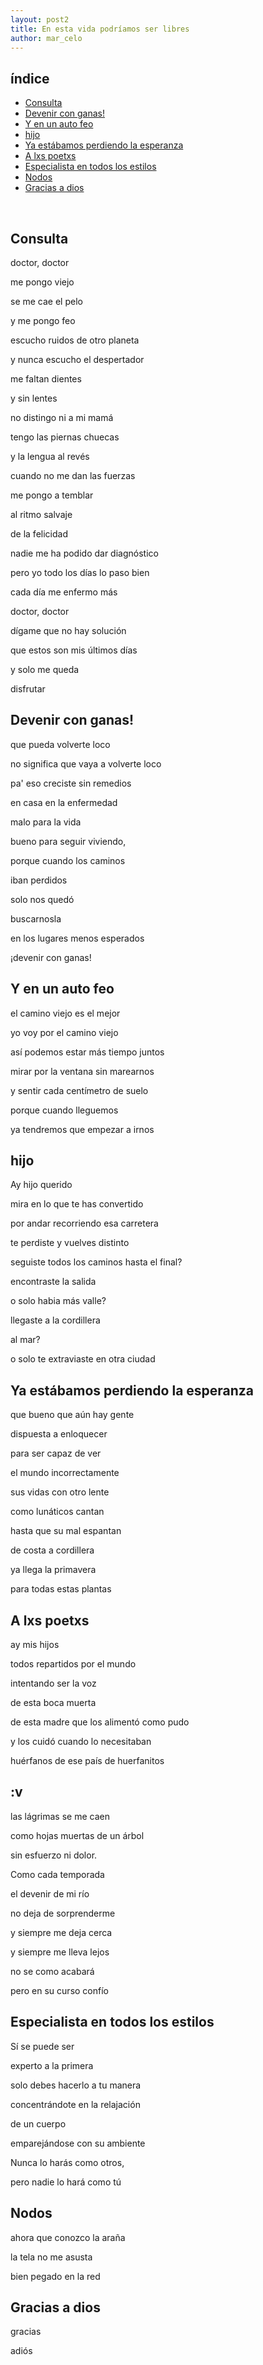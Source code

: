 ```yaml
---
layout: post2
title: En esta vida podríamos ser libres
author: mar_celo
---
```


## índice
- [Consulta](#consulta)
- [Devenir con ganas!](#devenir-con-ganas)
- [Y en un auto feo](#y-en-un-auto-feo)
- [hijo](#hijo)
- [Ya estábamos perdiendo la esperanza](#ya-estábamos-perdiendo-la-esperanza)
- [A lxs poetxs](#a-lxs-poetxs)
- [Especialista en todos los estilos](#especialista-en-todos-los-estilos)
- [Nodos](#nodos)
- [Gracias a dios](#gracias-a-dios)

<br>

## Consulta

doctor, doctor

me pongo viejo

se me cae el pelo

y me pongo feo

escucho ruidos de otro planeta

y nunca escucho el despertador

me faltan dientes

y sin lentes

no distingo ni a mi mamá

tengo las piernas chuecas

y la lengua al revés

cuando no me dan las fuerzas

me pongo a temblar

al ritmo salvaje

de la felicidad

nadie me ha podido dar diagnóstico

pero yo todo los días lo paso bien

cada día me enfermo más

doctor, doctor

dígame que no hay solución

que estos son mis últimos días

y solo me queda

disfrutar


## Devenir con ganas!

que pueda volverte loco

no significa que vaya a volverte loco

pa' eso creciste sin remedios

en casa en la enfermedad

malo para la vida

bueno para seguir viviendo,

porque cuando los caminos

iban perdidos

solo nos quedó

buscarnosla

en los lugares menos esperados

¡devenir con ganas!


## Y en un auto feo

el camino viejo es el mejor

yo voy por el camino viejo

así podemos estar más tiempo juntos

mirar por la ventana sin marearnos

y sentir cada centímetro de suelo

porque cuando lleguemos

ya tendremos que empezar a irnos


## hijo

Ay hijo querido

mira en lo que te has convertido

por andar recorriendo esa carretera

te perdiste y vuelves distinto

seguiste todos los caminos hasta el final?

encontraste la salida

o solo habia más valle?

llegaste a la cordillera

al mar?

o solo te extraviaste en otra ciudad


## Ya estábamos perdiendo la esperanza

que bueno que aún hay gente

dispuesta a enloquecer

para ser capaz de ver

el mundo incorrectamente

sus vidas con otro lente

como lunáticos cantan

hasta que su mal espantan

de costa a cordillera

ya llega la primavera

para todas estas plantas


## A lxs poetxs

ay mis hijos

todos repartidos por el mundo

intentando ser la voz

de esta boca muerta

de esta madre que los alimentó como pudo

y los cuidó cuando lo necesitaban

huérfanos de ese país de huerfanitos


## :v

las lágrimas se me caen

como hojas muertas de un árbol

sin esfuerzo ni dolor.

Como cada temporada

el devenir de mi río

no deja de sorprenderme

y siempre me deja cerca

y siempre me lleva lejos

no se como acabará

pero en su curso confío


## Especialista en todos los estilos

Sí se puede ser

experto a la primera

solo debes hacerlo a tu manera

concentrándote en la relajación

de un cuerpo

emparejándose con su ambiente

Nunca lo harás como otros,

pero nadie lo hará como tú


## Nodos

ahora que conozco la araña

la tela no me asusta

bien pegado en la red


## Gracias a dios

gracias

adiós
